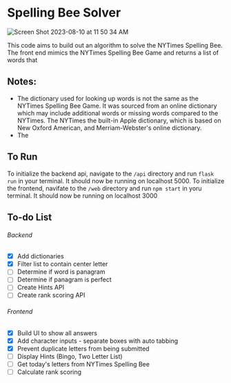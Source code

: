 # Spelling Bee Solver
![Screen Shot 2023-08-10 at 11 50 34 AM](https://github.com/sevebarr/seve-demo-1/assets/27875899/9551a855-c259-492f-a1f4-72d189f485a7)

This code aims to build out an algorithm to solve the NYTimes Spelling Bee. The front end mimics the NYTimes Spelling Bee Game and returns a list of words that 

## Notes:
- The dictionary used for looking up words is not the same as the NYTimes Spelling Bee Game. It was sourced from an online dictionary which may include additional words or missing words compared to the NYTimes. The NYTimes the built-in Apple dictionary, which is based on New Oxford American, and Merriam-Webster's online dictionary. 
- The 

## To Run
To initialize the backend api, navigate to the `/api` directory and run `flask run` in your terminal. It should now be running on localhost 5000. 
To initialize the frontend, navifate to the `/web` directory and run `npm start` in yoru terminal. It should now be running on localhost 3000


## To-do List
###### Backend

- [x] Add dictionaries
- [x] Filter list to contain center letter
- [ ] Determine if word is panagram
- [ ] Determine if panagram is perfect
- [ ] Create Hints API
- [ ] Create rank scoring API

###### Frontend

- [x] Build UI to show all answers
- [x] Add character inputs - separate boxes with auto tabbing
- [x] Prevent duplicate letters from being submitted
- [ ] Display Hints (Bingo, Two Letter List)
- [ ] Get today's letters from NYTimes Spelling Bee
- [ ] Calculate rank scoring
